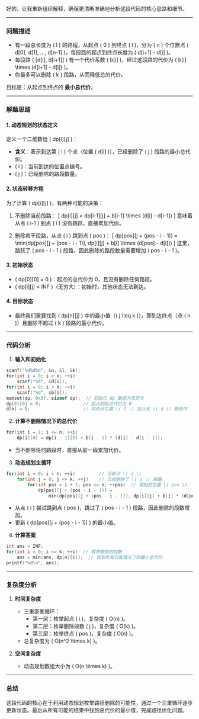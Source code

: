 好的，让我重新组织解释，确保更清晰准确地分析这段代码的核心思路和细节。

---

### **问题描述**
- 有一段总长度为 \( l \) 的路程，从起点 \( 0 \) 到终点 \( l \)，分为 \( n \) 个位置点 \( d[0], d[1], ..., d[n-1] \)，每段路的起点到终点长度为 \( d[i+1] - d[i] \)。
- 每段路 \( [d[i], d[i+1]] \) 有一个代价系数 \( b[i] \)，经过这段路的代价为 \( b[i] \times (d[i+1] - d[i]) \)。
- 你最多可以删除 \( k \) 段路，从而降低总的代价。

目标是：从起点到终点的 **最小总代价**。

---

### **解题思路**

#### 1. **动态规划的状态定义**
定义一个二维数组 \( dp[i][j] \)：
- **含义**：表示到达第 \( i \) 个点（位置 \( d[i] \)），已经删除了 \( j \) 段路的最小总代价。
- \( i \)：当前到达的位置点编号。
- \( j \)：已经删除的路段数量。

#### 2. **状态转移方程**
为了计算 \( dp[i][j] \)，有两种可能的决策：
1. 不删除当前段路：
   \[
   dp[i][j] = dp[i-1][j] + b[i-1] \times (d[i] - d[i-1])
   \]
   意味着从点 \( i-1 \) 到点 \( i \) 没有跳跃，直接累加代价。

2. 删除若干段路，从点 \( i \) 跳到点 \( pos \)：
   \[
   dp[pos][j + (pos - i - 1)] = \min(dp[pos][j + (pos - i - 1)], dp[i][j] + b[i] \times (d[pos] - d[i]))
   \]
   这里，跳跃了 \( pos - i - 1 \) 段路，因此删除的路段数量需要增加 \( pos - i - 1 \)。

#### 3. **初始状态**
- \( dp[0][0] = 0 \)：起点的总代价为 0，且没有删除任何路段。
- \( dp[i][j] = INF \)（无穷大）：初始时，其他状态无法到达。

#### 4. **目标状态**
- 最终我们需要找到 \( dp[n][j] \) 中的最小值（\( j \leq k \)），即到达终点（点 \( n \)）且删除不超过 \( k \) 段路的最小代价。

---

### **代码分析**

1. **输入和初始化**
```cpp
scanf("%d%d%d", &n, &l, &k);
for(int i = 0; i < n; ++i)
    scanf("%d", &d[i]);
for(int i = 0; i < n; ++i)
    scanf("%d", &b[i]);
memset(dp, 0x3f, sizeof dp);  // 初始化 dp 数组为无穷大
dp[0][0] = 0;                // 起点到起点代价为 0
d[n] = l;                    // 将终点位置 \( l \) 加入到 \( d \) 数组中
```

2. **计算不删除情况下的总代价**
```cpp
for(int i = 1; i <= n; ++i)
    dp[i][0] = dp[i - 1][0] + b[i - 1] * (d[i] - d[i - 1]);
```
- 当不删除任何路段时，直接从前一段累加代价。

3. **动态规划主循环**
```cpp
for(int i = 0; i < n; ++i)         // 当前点 \( i \)
    for(int j = 0; j <= k; ++j)    // 已经删除了 \( j \) 段路
        for(int pos = i + 1; pos <= n; ++pos)  // 跳到的位置 \( pos \)
            dp[pos][j + (pos - i - 1)] = 
                min(dp[pos][j + (pos - i - 1)], dp[i][j] + b[i] * (d[pos] - d[i]));
```
- 从点 \( i \) 尝试跳到点 \( pos \)，跳过了 \( pos - i - 1 \) 段路，因此删除的段数增加。
- 更新 \( dp[pos][j + (pos - i - 1)] \) 的最小值。

4. **计算答案**
```cpp
int ans = INF;
for(int i = 0; i <= k; ++i)  // 枚举删除的段数
    ans = min(ans, dp[n][i]);  // 找到所有可能情况下的最小总代价
printf("%d\n", ans);
```

---

### **复杂度分析**

1. **时间复杂度**
   - 三重嵌套循环：
     - 第一层：枚举起点 \( i \)，复杂度 \( O(n) \)。
     - 第二层：枚举删除段数 \( j \)，复杂度 \( O(k) \)。
     - 第三层：枚举终点 \( pos \)，复杂度 \( O(n) \)。
   - 总复杂度为 \( O(n^2 \times k) \)。

2. **空间复杂度**
   - 动态规划数组大小为 \( O(n \times k) \)。

---

### **总结**
这段代码的核心在于利用动态规划枚举路径删除的可能性，通过一个三重循环逐步更新状态。最后从所有可能的结果中找到总代价的最小值，完成路径优化问题。